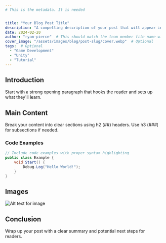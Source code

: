 ```yaml
---
# This is the metadata. It is needed 


title: "Your Blog Post Title"
description: "A compelling description of your post that will appear in previews and at the top of the article"
date: 2024-02-20
author: "ryan-pierce"  # This should match the team member file name without .md
cover_image: "/assets/images/blog/post-slug/cover.webp"  # Optional
tags:  # Optional
  - "Game Development"
  - "Unity"
  - "Tutorial"
---
```


<!-- Your blog post content goes here. Use markdown formatting -->

## Introduction

Start with a strong opening paragraph that hooks the reader and sets up what they'll learn.

## Main Content

Break your content into clear sections using h2 (##) headers. Use h3 (###) for subsections if needed.

### Code Examples

```csharp
// Include code examples with proper syntax highlighting
public class Example {
    void Start() {
        Debug.Log("Hello World!");
    }
}
```

## Images

![Alt text for image](/assets/images/blog/post-slug/example.webp)

## Conclusion

Wrap up your post with a clear summary and potential next steps for readers.

<!-- Tips:
- Use clear, descriptive headers
- Include code snippets where relevant
- Add images to break up text
- Link to other resources when helpful
- Keep paragraphs focused and concise
-->